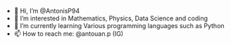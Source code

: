 - 👋 Hi, I’m @AntonisP94
- 👀 I’m interested in Mathematics, Physics, Data Science and coding
- 🌱 I’m currently learning Various programming languages such as Python
- 📫 How to reach me: @antouan.p (IG)

<!---
AntonisP94/AntonisP94 is a ✨ special ✨ repository because its `README.md` (this file) appears on your GitHub profile.
You can click the Preview link to take a look at your changes.
--->
